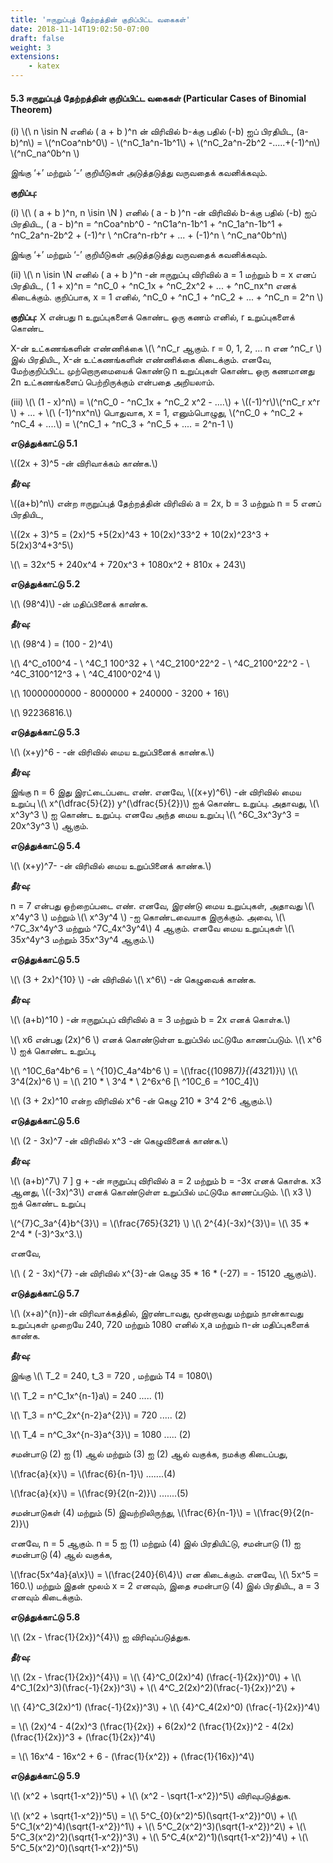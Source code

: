 ```yaml
---
title: 'ஈருறுப்புத் தேற்றத்தின் குறிப்பிட்ட வகைகள்'
date: 2018-11-14T19:02:50-07:00
draft: false
weight: 3
extensions:
    - katex
---
```


#### 5.3 ஈருறுப்புத் தேற்றத்தின் குறிப்பிட்ட வகைகள் (Particular Cases of Binomial Theorem)



(i) \\(\ n \isin  N எனில் ( a + b )^n ன் விரிவில் b-க்கு பதில் (-b) ஐப் பிரதியிட, (a-b)^n\\) = \\(\^nCoa^nb^0\\) -  \\(^nC_1a^n-1b^1\\)  +  \\(\^nC_2a^n-2b^2 -.....+(-1)^n\\) \\(\^nC_na^0b^n \\)


இங்கு ‘+’ மற்றும் ‘-’ குறியீடுகள் அடுத்தடுத்து வருவதைக் கவனிக்கவும்.


**குறிப்பு:**

(i)  \\(\ ( a + b )^n,  n  \isin  \N  )   எனில்  ( a -  b )^n   -ன் விரிவில் b-க்கு பதில் (-b) ஐப் பிரதியிட, ( a - b)^n = ^nCoa^nb^0 - ^nC1a^n-1b^1  +  ^nC_1a^n-1b^1 + ^nC_2a^n-2b^2 + (-1)^r \ ^nCra^n-rb^r + ... + (-1)^n \ ^nC_na^0b^n\\)

இங்கு ‘+’ மற்றும் ‘-’ குறியீடுகள் அடுத்தடுத்து வருவதைக் கவனிக்கவும்.

(ii) \\(\ n   \isin \N  எனில்  ( a + b )^n -ன் ஈருறுப்பு விரிவில் a = 1 மற்றும் b = x எனப் பிரதியிட,
( 1 + x)^n = ^nC_0 + ^nC_1x + ^nC_2x^2 + ... + ^nC_nx^n எனக் கிடைக்கும். குறிப்பாக, x = 1 எனில், ^nC_0 + ^nC_1 + ^nC_2 + ... + ^nC_n = 2^n \\)


**குறிப்பு:** X என்பது n உறுப்புகளைக் கொண்ட ஒரு கணம் எனில், r உறுப்புகளைக் கொண்ட

X-ன் உட்கணங்களின் எண்ணிக்கை \\(\ ^nC_r ஆகும். r = 0, 1, 2, ... n என ^nC_r \\)   இல்
பிரதியிட, X-ன் உட்கணங்களின் எண்ணிக்கை கிடைக்கும். எனவே, மேற்குறிப்பிட்ட
முற்றொருமையைக் கொண்டு n உறுப்புகள் கொண்ட ஒரு கணமானது
2n உட்கணங்களைப் பெற்றிருக்கும் என்பதை அறியலாம்.


(iii) \\(\ (1 - x)^n\\) = \\(\^nC_0 - ^nC_1x + ^nC_2 x^2 - ....\\) + \\(\(-1)^r\\)\\(\^nC_r x^r \\) + ... + \\(\ (-1)^nx^n\\) பொதுவாக, x = 1, எனும்பொழுது,
\\(\^nC_0 + ^nC_2 + ^nC_4 + ....\\) = \\(\^nC_1 + ^nC_3 + ^nC_5 + .... = 2^n-1 \\)


**எடுத்துக்காட்டு 5.1**

\\(\(2x + 3)^5 -ன் விரிவாக்கம் காண்க.\\)

**தீர்வு:**

\\(\(a+b)^n\\) என்ற ஈருறுப்புத் தேற்றத்தின் விரிவில் a = 2x, b = 3 மற்றும் n = 5 எனப் பிரதியிட,

\\(\(2x + 3)^5 = (2x)^5 +5(2x)^43 + 10(2x)^33^2 + 10(2x)^23^3 + 5(2x)3^4+3^5\\)

\\(\ = 32x^5 + 240x^4 + 720x^3 + 1080x^2 + 810x + 243\\)


**எடுத்துக்காட்டு 5.2**

\\(\ (98^4)\\) -ன் மதிப்பினைக் காண்க.


**தீர்வு:**


\\(\ (98^4 )  = (100 - 2)^4\\)

\\(\ 4^C_o100^4  - \ ^4C_1 100^32 + \ ^4C_2100^22^2 - \ ^4C_2100^22^2  - \ ^4C_3100^12^3  +  \ ^4C_4100^02^4  \\)

\\(\ 10000000000 - 8000000 + 240000 - 3200 + 16\\)

\\(\ 92236816.\\)




**எடுத்துக்காட்டு 5.3**

\\(\ (x+y)^6 - -ன் விரிவில் மைய உறுப்பினைக் காண்க.\\)

**தீர்வு:**

இங்கு n = 6 இது இரட்டைப்படை எண். எனவே, \\(\(x+y)^6\\)  -ன் விரிவில் மைய உறுப்பு
\\(\ x^(\dfrac{5}{2}) y^(\dfrac{5}{2})\\)  ஐக் கொண்ட உறுப்பு. அதாவது, \\(\ x^3y^3 \\) ஐ கொண்ட உறுப்பு. எனவே அந்த மைய உறுப்பு
\\(\ ^6C_3x^3y^3  = 20x^3y^3 \\)  ஆகும்.


**எடுத்துக்காட்டு 5.4**

\\(\ (x+y)^7- -ன் விரிவில் மைய உறுப்பினைக் காண்க.\\)

**தீர்வு:**

n = 7 என்பது ஒற்றைப்படை எண். எனவே, இரண்டு மைய உறுப்புகள், அதாவது  \\(\ x^4y^3 \\) மற்றும்  \\(\ x^3y^4 \\)   -ஐ கொண்டவையாக இருக்கும். அவை,
\\(\ ^7C_3x^4y^3  மற்றும்  ^7C_4x^3y^4\\)   4 ஆகும். எனவே மைய உறுப்புகள் \\(\ 35x^4y^3  மற்றும் 35x^3y^4 ஆகும்.\\)



**எடுத்துக்காட்டு 5.5**

\\(\ (3 + 2x)^{10} \\) -ன் விரிவில் \\(\ x^6\\) -ன் கெழுவைக் காண்க.

**தீர்வு:**

\\(\ (a+b)^10 ) -ன் ஈருறுப்புப் விரிவில் a = 3 மற்றும் b = 2x எனக் கொள்க.\\)

\\(\ x6 என்பது (2x)^6 \\) எனக் கொண்டுள்ள உறுப்பில் மட்டுமே காணப்படும். \\(\ x^6 \\) ஐக் கொண்ட
உறுப்பு,


\\(\ ^10C_6a^4b^6 = \ ^{10}C_4a^4b^6 \\) = \\(\frac{(10*9*8*7)}{(4*3*2*1)}\\) \\(\ 3^4(2x)^6 \\) = \\(\ 210 * \ 3^4 * \ 2^6x^6  [\ ^10C_6 = ^10C_4]\\)


\\(\ (3 + 2x)^10 என்ற விரிவில்  x^6  -ன் கெழு  210 * 3^4 2^6 ஆகும்.\\)

**எடுத்துக்காட்டு 5.6**

\\(\ (2 - 3x)^7 -ன் விரிவில் x^3 -ன் கெழுவினைக் காண்க.\\)


**தீர்வு:**

\\(\ (a+b)^7\\) 7 ] g + -ன் ஈருறுப்பு விரிவில் a = 2 மற்றும் b = -3x எனக் கொள்க. x3 ஆனது, \\(\(-3x)^3\\)  எனக் கொண்டுள்ள உறுப்பில் மட்டுமே காணப்படும். \\(\ x3 \\) ஐக் கொண்ட உறுப்பு


\\(\^{7}C_3a^{4}b^{3}\\)  = \\(\frac{7*6*5}{3*2*1} \\) \\(\ 2^{4}(-3x)^{3}\\)= \\(\ 35 * 2^4 * (-3)^3x^3.\\)

எனவே, 

 \\(\ ( 2 - 3x)^{7} -ன் விரிவில் x^{3}-ன் கெழு 35 * 16 * (-27) = - 15120 ஆகும்\\).


**எடுத்துக்காட்டு 5.7**

\\(\ (x+a)^{n})-ன் விரிவாக்கத்தில், இரண்டாவது, மூன்றாவது மற்றும் நான்காவது உறுப்புகள் முறையே 240, 720 மற்றும் 1080 எனில் x,a மற்றும் n-ன் மதிப்புகளைக் காண்க.


**தீர்வு:**

இங்கு \\(\ T_2 = 240, t_3 = 720 , மற்றும் T4 = 1080\\)

\\(\ T_2  = n^C_1x^{n-1}a\\) = 240 ..... (1)


\\(\ T_3  = n^C_2x^{n-2}a^{2}\\) = 720 ..... (2)


\\(\ T_4  = n^C_3x^{n-3}a^{3}\\) = 1080 ..... (2)

சமன்பாடு (2) ஐ (1) ஆல் மற்றும் (3) ஐ (2) ஆல் வகுக்க, நமக்கு கிடைப்பது,

\\(\frac{a}{x}\\)  = \\(\frac{6}{n-1}\\) .......(4)


\\(\frac{a}{x}\\)  = \\(\frac{9}{2(n-2)}\\) .......(5)

சமன்பாடுகள் (4) மற்றும் (5) இவற்றிலிருந்து,  \\(\frac{6}{n-1}\\) = \\(\frac{9}{2(n-2)}\\)

எனவே, n = 5 ஆகும். n = 5 ஐ (1) மற்றும் (4) இல் பிரதியிட்டு, சமன்பாடு (1) ஐ சமன்பாடு (4) ஆல் வகுக்க,

\\(\frac{5x^4a}{a\x}\\)  = \\(\frac{240}{6\4}\\) என கிடைக்கும். எனவே, \\(\ 5x^5 = 160.\\) மற்றும் இதன் மூலம் x = 2 எனவும், இதை சமன்பாடு (4) இல் பிரதியிட, a = 3 எனவும் கிடைக்கும்.




**எடுத்துக்காட்டு 5.8**

\\(\ (2x - \frac{1}{2x})^{4}\\)  ஐ விரிவுப்படுத்துக.



**தீர்வு:**


\\(\ (2x - \frac{1}{2x})^{4}\\)  = \\(\ {4}^C_0(2x)^4) (\frac{-1}{2x})^0\\) + \\(\ 4^C_1(2x)^3)(\frac{-1}{2x})^3\\) +   \\(\ 4^C_2(2x)^2)(\frac{-1}{2x})^2\\) + 

\\(\ {4}^C_3(2x)^1) (\frac{-1}{2x})^3\\) +  \\(\ {4}^C_4(2x)^0) (\frac{-1}{2x})^4\\) 

= \\(\ (2x)^4 - 4(2x)^3 (\frac{1}{2x}) + 6(2x)^2 (\frac{1}{2x})^2 - 4(2x)(\frac{1}{2x})^3 + (\frac{1}{2x})^4\\)

= \\(\ 16x^4  -  16x^2 + 6 - (\frac{1}{x^2}) + (\frac{1}{16x})^4\\)


**எடுத்துக்காட்டு 5.9**

\\(\ (x^2 + \sqrt{1-x^2})^5\\) + \\(\ (x^2 - \sqrt{1-x^2})^5\\) விரிவுபடுத்துக.

\\(\ (x^2 + \sqrt{1-x^2})^5\\)  = \\(\ 5^C_{0}(x^2)^5)(\sqrt{1-x^2})^0\\) + \\(\ 5^C_1(x^2)^4)(\sqrt{1-x^2})^1\\) + \\(\ 5^C_2(x^2)^3)(\sqrt{1-x^2})^2\\) + \\(\ 5^C_3(x^2)^2)(\sqrt{1-x^2})^3\\)  + \\(\ 5^C_4(x^2)^1)(\sqrt{1-x^2})^4\\) + \\(\ 5^C_5(x^2)^0)(\sqrt{1-x^2})^5\\)